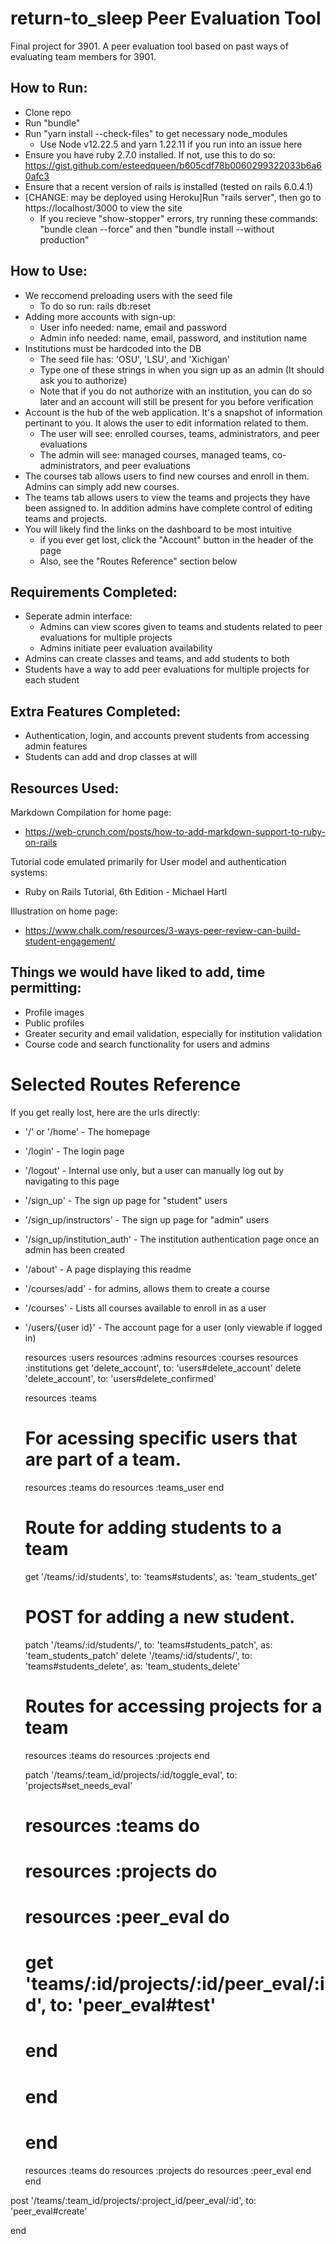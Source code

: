 # return-to_sleep Peer Evaluation Tool
Final project for 3901. A peer evaluation tool based on past ways of evaluating team members for 3901.

## How to Run:
* Clone repo
* Run "bundle"
* Run "yarn install --check-files" to get necessary node_modules
  * Use Node v12.22.5 and yarn 1.22.11 if you run into an issue here
* Ensure you have ruby 2.7.0 installed. If not, use this to do so: https://gist.github.com/esteedqueen/b605cdf78b0060299322033b6a60afc3
* Ensure that a recent version of rails is installed (tested on rails 6.0.4.1)
* [CHANGE: may be deployed using Heroku]Run "rails server", then go to https://localhost/3000 to view the site
  * If you recieve "show-stopper" errors, try running these commands: "bundle clean --force" and then "bundle install --without production"

## How to Use:  
* We reccomend preloading users with the seed file 
  * To do so run: rails db:reset
* Adding more accounts with sign-up:
    * User info needed: name, email and password
    * Admin info needed: name, email, password, and institution name
* Institutions must be hardcoded into the DB
  * The seed file has: 'OSU', 'LSU', and 'Xichigan'  
  * Type one of these strings in when you sign up as an admin (It should ask you to authorize)
  * Note that if you do not authorize with an institution, you can do so
  later and an account will still be present for you before verification
* Account is the hub of the web application. It's a snapshot of information pertinant to you. It alows the user to edit information related to them.
  * The user will see: enrolled courses, teams, administrators, and peer evaluations
  * The admin will see: managed courses, managed teams, co-administrators, and peer evaluations
* The courses tab allows users to find new courses and enroll in them. Admins can simply add new courses.
* The teams tab allows users to view the teams and projects they have been assigned to. In addition admins have complete control of editing teams and projects.
* You will likely find the links on the dashboard to be most intuitive
  * if you ever get lost, click the "Account" button in the header of the page
  * Also, see the "Routes Reference" section below

## Requirements Completed:
* Seperate admin interface:
  * Admins can view scores given to teams and students related to peer evaluations for multiple projects
  * Admins initiate peer evaluation availability
* Admins can create classes and teams, and add students to both
* Students have a way to add peer evaluations for multiple projects for each student
## Extra Features Completed:
* Authentication, login, and accounts prevent students from accessing admin features
* Students can add and drop classes at will

## Resources Used:
Markdown Compilation for home page:
* https://web-crunch.com/posts/how-to-add-markdown-support-to-ruby-on-rails

Tutorial code emulated primarily for User model and authentication systems:
* Ruby on Rails Tutorial, 6th Edition - Michael Hartl

Illustration on home page:
* https://www.chalk.com/resources/3-ways-peer-review-can-build-student-engagement/

## Things we would have liked to add, time permitting:
* Profile images
* Public profiles
* Greater security and email validation, especially for institution validation
* Course code and search functionality for users and admins

# Selected Routes Reference
If you get really lost, here are the urls directly:
* '/' or '/home' - The homepage
* '/login' - The login page
* '/logout' - Internal use only, but a user can manually log out by navigating to this page
* '/sign_up' - The sign up page for "student" users
* '/sign_up/instructors' - The sign up page for "admin" users
* '/sign_up/institution_auth' - The institution authentication page once an admin has been created
* '/about' - A page displaying this readme
* '/courses/add' - for admins, allows them to create a course
* '/courses' - Lists all courses available to enroll in as a user
* '/users/{user id}' - The account page for a user (only viewable if logged in)

  resources :users
  resources :admins
  resources :courses
  resources :institutions
  get 'delete_account', to: 'users#delete_account'
  delete 'delete_account', to: 'users#delete_confirmed'

  resources :teams

  # For acessing specific users that are part of a team.
  resources :teams do
    resources :teams_user
  end

  # Route for adding students to a team
  get '/teams/:id/students', to: 'teams#students', as: 'team_students_get'
  # POST for adding a new student.
  patch '/teams/:id/students/', to: 'teams#students_patch', as: 'team_students_patch'
  delete '/teams/:id/students/', to: 'teams#students_delete', as: 'team_students_delete'

  # Routes for accessing projects for a team
  resources :teams do
    resources :projects
  end

  patch '/teams/:team_id/projects/:id/toggle_eval', to: 'projects#set_needs_eval'

  # resources :teams do
  #   resources :projects do
  #     resources :peer_eval do
  #         get 'teams/:id/projects/:id/peer_eval/:id', to: 'peer_eval#test'
  #       end
  #   end
  # end

  resources :teams do
    resources :projects do
      resources :peer_eval
    end
  end

post '/teams/:team_id/projects/:project_id/peer_eval/:id', to: 'peer_eval#create'

end

